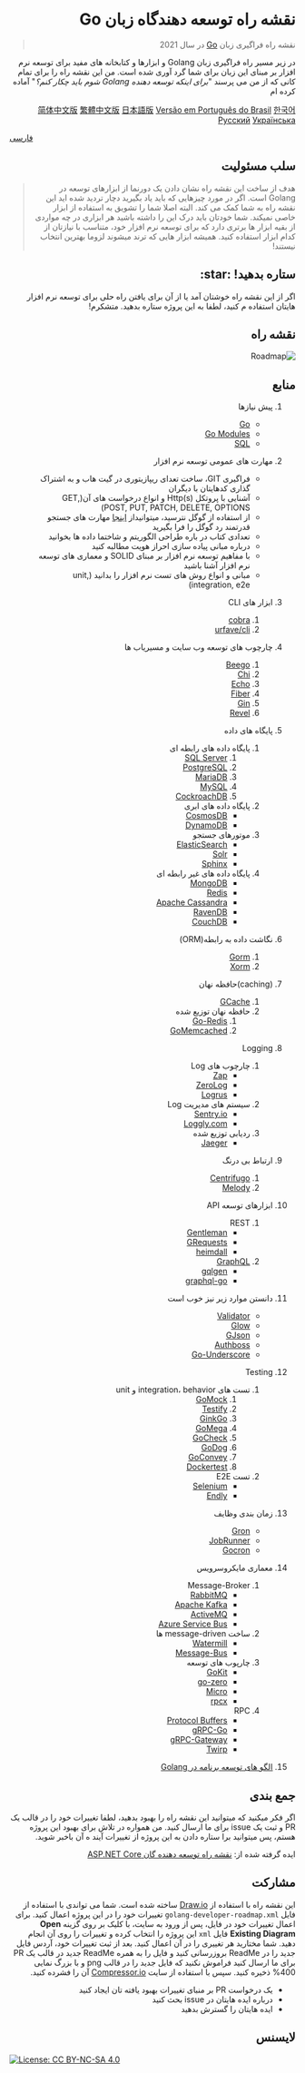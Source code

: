 <h1 lang="fa" dir="rtl" align="right">نقشه راه توسعه دهندگاه زبان Go</h1>
<blockquote lang="fa" dir="rtl" align="right">
    <p>نقشه راه فراگیری زبان <a href="https://golang.org/">Go</a> در سال 2021</p>
</blockquote>
<p lang="fa" dir="rtl" align="right">در زیر مسیر راه فراگیری زبان Golang و ابزارها و کتابخانه های مفید برای توسعه نرم افزار بر مبنای این زبان برای شما گرد آوری شده است. من این نقشه راه را برای تمام کانی که از من می پرسند &quot;<em>برای اینکه توسعه دهنده Golang شوم باید چکار کنم؟</em>&quot; آماده کرده ام</p>
<p lang="fa" dir="rtl" align="right">
    <a href="./i18n/zh-CN/ReadMe-zh-CN.md">简体中文版</a>
    <a href="./i18n/zh-TW/ReadMe-zh-TW.md">繁體中文版</a>
    <a href="./i18n/ja-JP/ReadMe-ja-JP.md">日本語版</a>
    <a href="./i18n/pt-BR/ReadMe-pt-BR.md">Versão em Português do Brasil</a>
    <a href="./i18n/ko-KR/ReadMe-ko-KR.md">한국어</a>
    <a href="./i18n/ru-RU/ReadMe-ru-RU.md">Русский</a>
    <a href="./i18n/uk-UA/ReadMe-uk-UA.md">Українська</a></p>
<a href="./i18n/uk-UA/ReadMe-fa-IR.md">فارسی</a></p>
<h2 lang="fa" dir="rtl" align="right">سلب مسئولیت</h2>
<blockquote lang="fa" dir="rtl" align="right">
    <p>هدف از ساخت این نقشه راه نشان دادن یک دورنما از ابزارهای توسعه در Golang است. اگر در مورد چیزهایی که باید یاد بگیرید دچار تردید شده اید این نقشه راه به شما کمک می کند. البته اصلا شما را تشویق به استفاده از ابزار خاصی نمیکند. شما خودتان باید درک این را داشته باشید هر ابزاری در چه مواردی از بقیه ابزار ها برتری دارد که برای توسعه نرم افزار خود، متناسب با نیازتان از کدام ابزار استفاده کنید. همیشه ابزار هایی که ترند میشوند لزوما بهترین انتخاب نیستند! </p>
</blockquote>
<h2 lang="fa" dir="rtl" align="right">ستاره بدهید! :star:</h2>
<p lang="fa" dir="rtl" align="right">اگر از این نقشه راه خوشتان آمد یا از آن برای یافتن راه حلی برای توسعه نرم افزار هایتان استفاده م کنید، لطفا به این پروژه ستاره بدهید. متشکرم!</p>
<h2 lang="fa" dir="rtl" align="right">نقشه راه</h2>
<p lang="fa" dir="rtl" align="right"><img src="./golang-developer-roadmap.png" alt="Roadmap"></p>
<h2 lang="fa" dir="rtl" align="right">منابع</h2>
<ol lang="fa" dir="rtl" align="right">
    <li><p>پیش نیازها</p>
        <ul>
            <li><a href="https://golangbot.com/">Go</a></li>
            <li><a href="https://blog.golang.org/using-go-modules">Go Modules</a></li>
            <li><a href="https://www.w3schools.com/sql/default.asp">SQL</a></li>
        </ul>
    </li>
    <li><p>مهارت های عمومی توسعه نرم افزار</p>
        <ul>
            <li>فراگیری GIT، ساخت تعدای ریپازیتوری در گیت هاب و به اشتراک گذاری کدهایتان با دیگران</li>
            <li>آشنایی با پروتکل Http(s) و انواع درخواست های آن(GET, POST, PUT, PATCH, DELETE, OPTIONS)</li>
            <li>از استفاده از گوگل نترسید، میتوانیداز <a href="http://www.powersearchingwithgoogle.com/">اینجا</a> مهارت های جستجو قدرتمند رد گوگل را فرا بگیرید</li>
            <li>تعدادی کتاب در باره طراحی الگوریتم و شاختما داده ها بخوانید</li>
            <li>درباره مبانی پیاده سازی احراز هویت مطالبه کنید</li>
            <li>با مفاهیم توسعه نرم افزار بر مبنای SOLID و معماری های توسعه نرم افزار آشنا باشید</li>
            <li>مبانی و انواع روش های تست نرم افزار را بدانید (unit, integration, e2e)</li>
        </ul>
    </li>
    <li><p>ابزار های CLI</p>
        <ol>
            <li><a href="https://github.com/spf13/cobra">cobra</a></li>
            <li><a href="https://github.com/urfave/cli">urfave/cli</a></li>
        </ol>
    </li>
    <li><p>چارچوب های توسعه وب سایت و مسیریاب ها</p>
        <ol>
            <li><a href="https://github.com/beego/beego">Beego</a></li>
            <li><a href="https://github.com/go-chi/chi">Chi</a></li>
            <li><a href="https://github.com/labstack/echo">Echo</a></li>
            <li><a href="https://github.com/gofiber/fiber">Fiber</a></li>
            <li><a href="https://github.com/gin-gonic/gin">Gin</a></li>
            <li><a href="https://github.com/revel/revel">Revel</a></li>
        </ol>
    </li>
    <li><p>پایگاه های داده</p>
        <ol>
            <li>پایگاه داده های رابطه ای<ol>
                <li><a href="https://www.microsoft.com/en-us/sql-server/sql-server-2017">SQL Server</a></li>
                <li><a href="https://www.postgresql.org/">PostgreSQL</a></li>
                <li><a href="https://mariadb.org/">MariaDB</a></li>
                <li><a href="https://www.mysql.com/">MySQL</a></li>
                <li><a href="https://www.cockroachlabs.com/">CockroachDB</a> </li>
            </ol>
            </li>
            <li>پایگاه داده های ابری<ul>
                <li><a href="https://docs.microsoft.com/en-us/azure/cosmos-db">CosmosDB</a></li>
                <li><a href="https://aws.amazon.com/dynamodb/">DynamoDB</a></li>
            </ul>
            </li>
            <li>موتورهای جستجو<ul>
                <li><a href="https://www.elastic.co/">ElasticSearch</a></li>
                <li><a href="http://lucene.apache.org/solr/">Solr</a></li>
                <li><a href="http://sphinxsearch.com/">Sphinx</a></li>
            </ul>
            </li>
            <li>پایگاه داده های غیر رابطه ای<ul>
                <li><a href="https://www.mongodb.com/">MongoDB</a></li>
                <li><a href="https://redis.io/">Redis</a></li>
                <li><a href="http://cassandra.apache.org/">Apache Cassandra</a></li>
                <li><a href="https://github.com/ravendb/ravendb">RavenDB</a></li>
                <li><a href="http://couchdb.apache.org/">CouchDB</a></li>
            </ul>
            </li>
        </ol>
    </li>
    <li><p>نگاشت داده به رابطه(ORM)</p>
        <ol>
            <li><a href="https://github.com/go-gorm/gorm">Gorm</a></li>
            <li><a href="https://github.com/go-xorm/xorm">Xorm</a></li>
        </ol>
    </li>
    <li><p>(caching)حافظه نهان</p>
        <ol>
            <li><a href="https://github.com/bluele/gcache">GCache</a></li>
            <li>حافظه نهان توزیع شده<ol>
                <li><a href="https://github.com/go-redis/redis">Go-Redis</a></li>
                <li><a href="https://github.com/bradfitz/gomemcache">GoMemcached</a></li>
            </ol>
            </li>
        </ol>
    </li>
    <li><p>Logging</p>
        <ol>
            <li>چارچوب های Log<ul>
                <li><a href="https://github.com/uber-go/zap">Zap</a></li>
                <li><a href="https://github.com/rs/zerolog">ZeroLog</a></li>
                <li><a href="https://github.com/sirupsen/logrus">Logrus</a></li>
            </ul>
            </li>
            <li>سیستم های مدیریت Log<ul>
                <li><a href="http://sentry.io">Sentry.io</a></li>
                <li><a href="https://loggly.com">Loggly.com</a></li>
            </ul>
            </li>
            <li>ردیابی توزیع شده<ul>
                <li><a href="https://www.jaegertracing.io/">Jaeger</a></li>
            </ul>
            </li>
        </ol>
    </li>
    <li><p>ارتباط بی درنگ</p>
        <ol>
            <li><a href="https://github.com/centrifugal/centrifugo">Centrifugo</a></li>
            <li><a href="https://github.com/olahol/melody">Melody</a></li>
        </ol>
    </li>
    <li><p>ابزارهای توسعه API</p>
        <ol>
            <li>REST<ul>
                <li><a href="https://github.com/h2non/gentleman">Gentleman</a></li>
                <li><a href="https://github.com/kennethreitz/grequests">GRequests</a></li>
                <li><a href="https://github.com/gojek/heimdall">heimdall</a></li>
            </ul>
            </li>
            <li><a href="https://graphql.org/">GraphQL</a><ul>
                <li><a href="https://github.com/99designs/gqlgen">gqlgen</a></li>
                <li><a href="https://github.com/graph-gophers/graphql-go">graphql-go</a></li>
            </ul>
            </li>
        </ol>
    </li>
    <li><p>دانستن موارد زیر نیز خوب است</p>
        <ul>
            <li><a href="https://github.com/go-playground/validator">Validator</a></li>
            <li><a href="https://github.com/pytorch/glow">Glow</a></li>
            <li><a href="https://github.com/tidwall/gjson">GJson</a></li>
            <li><a href="https://github.com/volatiletech/authboss">Authboss</a></li>
            <li><a href="https://github.com/ahl5esoft/golang-underscore">Go-Underscore</a></li>
        </ul>
    </li>
    <li><p>Testing</p>
        <ol>
            <li>تست های integration، behavior و unit<ol>
                <li><a href="https://github.com/golang/mock">GoMock</a></li>
                <li><a href="https://github.com/stretchr/testify">Testify</a></li>
                <li><a href="https://github.com/onsi/ginkgo">GinkGo</a></li>
                <li><a href="https://github.com/onsi/gomega">GoMega</a></li>
                <li><a href="https://github.com/go-check/check">GoCheck</a></li>
                <li><a href="https://github.com/DATA-DOG/godog">GoDog</a></li>
                <li><a href="https://github.com/smartystreets/goconvey">GoConvey</a></li>
                <li><a href="https://github.com/ory/dockertest">Dockertest</a></li>
            </ol>
            </li>
            <li>تست E2E<ul>
                <li><a href="https://github.com/tebeka/selenium">Selenium</a></li>
                <li><a href="https://github.com/viant/endly">Endly</a></li>
            </ul>
            </li>
        </ol>
    </li>
    <li><p>زمان بندی وظایف</p>
        <ul>
            <li><a href="https://github.com/roylee0704/gron">Gron</a></li>
            <li><a href="https://github.com/bamzi/jobrunner">JobRunner</a></li>
            <li><a href="https://github.com/go-co-op/gocron">Gocron</a></li>
        </ul>
    </li>
    <li><p>معماری مایکروسرویس</p>
        <ol>
            <li>Message-Broker<ul>
                <li><a href="https://www.rabbitmq.com/tutorials/tutorial-one-go.html">RabbitMQ</a></li>
                <li><a href="https://kafka.apache.org/">Apache Kafka</a></li>
                <li><a href="https://github.com/apache/activemq">ActiveMQ</a></li>
                <li><a href="https://docs.microsoft.com/en-us/azure/service-bus-messaging/service-bus-messaging-overview">Azure Service Bus</a></li>
            </ul>
            </li>
            <li>ساخت message-driven ها<ul>
                <li><a href="https://github.com/ThreeDotsLabs/watermill">Watermill</a></li>
                <li><a href="https://github.com/vardius/message-bus">Message-Bus</a></li>
            </ul>
            </li>
            <li>چارپوب های توسعه<ul>
                <li><a href="https://github.com/go-kit/kit">GoKit</a></li>
                <li><a href="https://github.com/tal-tech/go-zero">go-zero</a></li>
                <li><a href="https://github.com/micro/go-micro">Micro</a></li>
                <li><a href="https://github.com/smallnest/rpcx">rpcx</a></li>
            </ul>
            </li>
            <li>RPC<ul>
                <li><a href="https://github.com/protocolbuffers/protobuf">Protocol Buffers</a></li>
                <li><a href="https://github.com/grpc/grpc-go">gRPC-Go</a></li>
                <li><a href="https://github.com/grpc-ecosystem/grpc-gateway">gRPC-Gateway</a></li>
                <li><a href="https://github.com/twitchtv/twirp">Twirp</a></li>
            </ul>
            </li>
        </ol>
    </li>
    <li><p><a href="https://github.com/tmrts/go-patterns">الگو های توسعه برنامه در Golang</a></p>
    </li>
</ol>
<h2 lang="fa" dir="rtl" align="right">جمع بندی</h2>
<p lang="fa" dir="rtl" align="right">اگر فکر میکنید که میتوانید این نقشه راه را بهبود بدهید، لطفا تغییرات خود را در قالب یک PR و ثبت یک issue برای ما ارسال کنید. من همواره در تلاش برای بهبود این پروژه هستم، پس میتوانید برا ستاره دادن به این پروژه از تغییرات آیند ه آن باخبر شوید.</p>
<p lang="fa" dir="rtl" align="right">ایده گرفته شده از: <a href="https://github.com/MoienTajik/AspNetCore-Developer-Roadmap">نقشه راه توسعه دهنده گان ASP.NET Core</a></p>
<h2 lang="fa" dir="rtl" align="right">مشارکت</h2>
<p lang="fa" dir="rtl" align="right">این نقشه راه با استفاده از <a href="https://www.draw.io/">Draw.io</a> ساخته شده است. شما می تواندی با استفاده از فایل <code>golang-developer-roadmap.xml</code> تغییرات خود را در این پروژه اعمال کنید. برای اعمال تغییرات خود در فایل، پس از ورود به سایت، با کلیک بر روی گزینه <strong>Open Existing Diagram</strong> فایل <code>xml</code> این پروژه را انتخاب کرده و تغییرات را روی آن انجام دهید. شما مختارید هر تغییری را در آن اعمال کنید. بعد از ثبت تغییرات خود، آردس فایل جدید را در ReadMe بروزرسانی کنید و فایل را به همره ReadMe جدید در قالب یک PR برای ما ارسال کنید فراموش نکنید که فایل جدید را در قالب png و با بزرگ نمایی 400% ذخیره کنید. سپس با استفاده از سایت  <a href="https://compressor.io/compress">Compressor.io</a> آن را فشرده کنید.</p>
<ul lang="fa" dir="rtl" align="right">
    <li>یک درخواست PR بر منبای تغییرات بهبود یافته تان ایجاد کنید</li>
    <li>درباره ایده هایتان در issue بحث کنید</li>
    <li>ایده هایتان را گسترش بدهید</li>
</ul>
<h2 lang="fa" dir="rtl" align="right">لایسنس</h2>
<p><a href="https://creativecommons.org/licenses/by-nc-sa/4.0/"><img src="https://img.shields.io/badge/License-CC%20BY--NC--SA%204.0-lightgrey.svg" alt="License: CC BY-NC-SA 4.0"></a></p>
